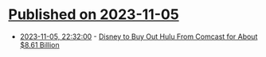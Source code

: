 # [Published on 2023-11-05](index.md)

* [2023-11-05, 22:32:00](https://soylentnews.org/article.pl?sid=23/11/04/114217&from=rss) - [Disney to Buy Out Hulu From Comcast for About $8.61 Billion](https://soylentnews.org/article.pl?sid=23/11/04/114217&from=rss)

